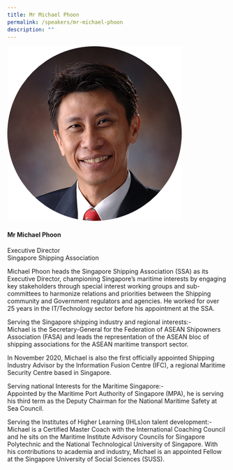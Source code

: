 ```yaml
---
title: Mr Michael Phoon
permalink: /speakers/mr-michael-phoon
description: ""
---
```


<div class="row">
<div class="col is-3"><img src="/images/Speakers/Michael-Phoon.png" /></div>
<div class="col is-9 speaker-details">
<h4>Mr Michael Phoon</h4>
<p>Executive Director<br />Singapore Shipping Association</p>
<p>Michael Phoon heads the Singapore Shipping Association (SSA) as its Executive Director, championing Singapore&rsquo;s maritime interests by engaging key stakeholders through special interest working groups and sub-committees to harmonize relations and priorities between the Shipping community and Government regulators and agencies. He worked for over 25 years in the IT/Technology sector before his appointment at the SSA.</p>
<p>Serving the Singapore shipping industry and regional interests:-<br />Michael is the Secretary-General for the Federation of ASEAN Shipowners Association (FASA) and leads the representation of the ASEAN bloc of shipping associations for the ASEAN maritime transport sector.</p>
<p>In November 2020, Michael is also the first officially appointed Shipping Industry Advisor by the Information Fusion Centre (IFC), a regional Maritime Security Centre based in Singapore.</p>
<p>Serving national Interests for the Maritime Singapore:-<br />Appointed by the Maritime Port Authority of Singapore (MPA), he is serving his third term as the Deputy Chairman for the National Maritime Safety at Sea Council.</p>
<p>Serving the Institutes of Higher Learning (IHLs)on talent development:-<br />Michael is a Certified Master Coach with the International Coaching Council and he sits on the Maritime Institute Advisory Councils for Singapore Polytechnic and the National Technological University of Singapore. With his contributions to academia and industry, Michael is an appointed Fellow at the Singapore University of Social Sciences (SUSS).</p>
</div>
</div>
